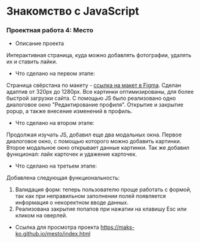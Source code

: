 # Знакомство с JavaScript

### Проектная работа 4: Место

* Описание проекта

Интерактивная страница, куда можно добавлять фотографии, удалять их и ставить лайки.

* Что сделано на первом этапе:

Страница свёрстана по макету - [ссылка на макет в Figma](https://www.figma.com/file/2cn9N9jSkmxD84oJik7xL7/JavaScript.-Sprint-4?node-id=0%3A1).
Сделан адаптив от 320px до 1280px. Все картинки оптимизированы, для более быстрой загрузки сайта.
С помощью JS было реализовано одно диалоговое окно "Редактирование профиля". Открытие и закрытие popup, а также внесение изменений в профиль.

* Что сделано на втором этапе:

Продолжая изучать JS, добавил еще два модальных окна. Первое диалоговое окно, с помощью которого можно добавить картинки. Второе модальное окно открывает данные картинки.
Так же добавил функционал: лайк карточек и удажение карточек.

* Что сделано на третьем этапе:

Добавлена следующая функциональность:
1. Валидация форм: теперь пользователю проще работать с формой, так как при неправильном заполнении полей появляется информация о некоректном вводе данных.
2. Реализована закрытие попапов при нажатии на клавишу Esc или кликом на оверлей.

* Ссылка для просмотра проекта
https://maks-ko.github.io/mesto/index.html
